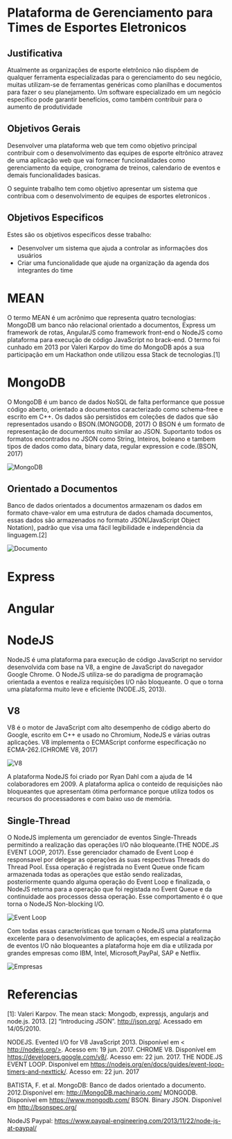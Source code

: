 # Plataforma de Gerenciamento para Times de Esportes Eletronicos

## Justificativa

Atualmente as organizações de esporte eletrônico não dispõem de qualquer ferramenta especializadas para o gerenciamento do seu negócio, muitas utilizam-se de ferramentas genéricas como planilhas e documentos para fazer o seu planejamento. Um software especializado em um negócio específico pode garantir benefícios, como também contribuir para o aumento de produtividade

## Objetivos Gerais

Desenvolver uma plataforma web que tem como objetivo principal contribuir com o desenvolvimento das equipes de esporte eltrônico atravez de uma aplicação web que vai fornecer funcionalidades como gerenciamento da equipe, cronograma de treinos, calendario de eventos e demais funcionalidades basicas.

O seguinte trabalho tem como objetivo apresentar um sistema que contribua com o desenvolvimento de equipes de esportes eletronicos .

## Objetivos Especificos

Estes são os objetivos especificos desse trabalho:

* Desenvolver um sistema que ajuda a controlar as informações dos usuários
* Criar uma funcionalidade que ajude na organização da agenda dos integrantes do time

# MEAN

O termo MEAN é um acrônimo que representa quatro tecnologias: MongoDB um banco não relacional orientado a documentos, Express um framework de rotas, AngularJS como framework front-end o NodeJS como plataforma para execução de código JavaScript no brack-end. O termo foi cunhado em 2013 por Valeri Karpov do time do MongoDB após a sua participação em um Hackathon onde utilizou essa Stack de tecnologias.[1]

# MongoDB

O MongoDB é um banco de dados NoSQL de falta performance que possue código aberto, orientado a documentos caracterizado como schema-free e escrito em C++. Os dados são persistidos em coleções de dados que são representados usando o BSON.(MONGODB, 2017) O BSON é um formato de representação de documentos muito similar ao JSON. Suportanto todos os formatos encontrados no JSON como String, Inteiros, boleano e tambem tipos de dados como data, binary data, regular expression e code.(BSON, 2017)

![MongoDB](https://camo.githubusercontent.com/31a4e87fbafdb1440d4739da686b04eaf571d2ad/68747470733a2f2f7765626173736574732e6d6f6e676f64622e636f6d2f5f636f6d5f6173736574732f636d732f4d6f6e676f44422d4c6f676f2d356333613734303561383536373533363662656233613565633463303332333438633339306233663134326635653664646466316437386532646635636235632e706e67)

## Orientado a Documentos

Banco de dados orientados a documentos armazenam os dados em formato chave-valor em uma estrutura de dados chamada documentos, essas dados são armazenados no formato JSON(JavaScript Object Notation), padrão que visa uma fácil legibilidade e independência da linguagem.[2]

![Documento](https://camo.githubusercontent.com/f7e11c23acf5a88b35a4b0a00931b5802c323c5c/68747470733a2f2f646f63732e6d6f6e676f64622e636f6d2f76332e322f5f696d616765732f646174612d6d6f64656c2d64656e6f726d616c697a65642e706e67)

# Express

# Angular

# NodeJS

NodeJS é uma plataforma para execução de código JavaScript no servidor desenvolvida com base na V8, a engine de JavaScript do navegador Google Chrome. O NodeJS utiliza-se do paradigma de programação orientada a eventos e realiza requisições I/O não bloqueante. O que o torna uma plataforma muito leve e eficiente (NODE.JS, 2013).

## V8

V8 é o motor de JavaScript com alto desempenho de código aberto do Google, escrito em C++ e usado no Chromium, NodeJS e várias outras aplicações. V8 implementa o ECMAScript conforme especificação no ECMA-262.(CHROME V8, 2017)

![V8](https://camo.githubusercontent.com/2f07565f6b6ba118e8c3a7e712e9f42fb5c6972d/68747470733a2f2f646576656c6f706572732e676f6f676c652e636f6d2f76382f696d616765732f6c6f676f5f76385f31393270785f636c722e706e67)

A plataforma NodeJS foi criado por Ryan Dahl com a ajuda de 14 colaboradores em 2009. A plataforma aplica o conteido de requisições não bloqueantes que apresentam ótima performance porque utiliza todos os recursos do processadores e com baixo uso de memória.

## Single-Thread

O NodeJS implementa um gerenciador de eventos Single-Threads permitindo a realização das operações I/O não bloqueante.(THE NODE.JS EVENT LOOP, 2017). Esse gerenciador chamado de Event Loop é responsavel por delegar as operações ás suas respectivas Threads do Thread Pool. Essa operação é registrada no Event Queue onde ficam armazenada todas as operações que estão sendo realizadas, posteriormente quando alguma operação do Event Loop e finalizada, o NodeJS retorna para a operação que foi registada no Event Queue e da continuidade aos processos dessa operação. Esse comportamento é o que torna o NodeJS Non-blocking I/O.

![Event Loop](https://camo.githubusercontent.com/5e4b83d2bf7c1524bfc940fccb221dcca8fbf88b/68747470733a2f2f63646e2d696d616765732d312e6d656469756d2e636f6d2f6d61782f3830302f312a53386a667159514e6b4d757957456b5f356c784759512e6a706567)

Com todas essas características que tornam o NodeJS uma plataforma excelente para o desenvolvimento de aplicações, em especial a realização de eventos I/O não bloqueantes a plataforma hoje em dia e utilizada por grandes empresas como IBM, Intel, Microsoft,PayPal, SAP e Netflix.

![Empresas](https://camo.githubusercontent.com/c544eb432077161882e1ba3986af85dabbb844c0/68747470733a2f2f63646e2d696d616765732d312e6d656469756d2e636f6d2f6d61782f3830302f312a513276764543496943786f5f2d7639355233652d6c512e706e67)

# Referencias

[1]: Valeri Karpov. The mean stack: Mongodb, expressjs, angularjs and node.js. 2013. [2] “Introducing JSON”. http://json.org/. Acessado em 14/05/2010.

NODEJS. Evented I/O for V8 JavaScript 2013. Disponível em < http://nodejs.org/>. Acesso em: 19 jun. 2017. CHROME V8. Disponível em https://developers.google.com/v8/. Acesso em: 22 jun. 2017. THE NODE.JS EVENT LOOP. Disponível em https://nodejs.org/en/docs/guides/event-loop-timers-and-nexttick/. Acesso em: 22 jun. 2017

BATISTA, F. et al. MongoDB: Banco de dados orientado a documento. 2012.Disponível em: http://MongoDB.machinario.com/ MONGODB. Disponível em https://www.mongodb.com/ BSON. Binary JSON. Disponível em http://bsonspec.org/

NodeJS Paypal: https://www.paypal-engineering.com/2013/11/22/node-js-at-paypal/